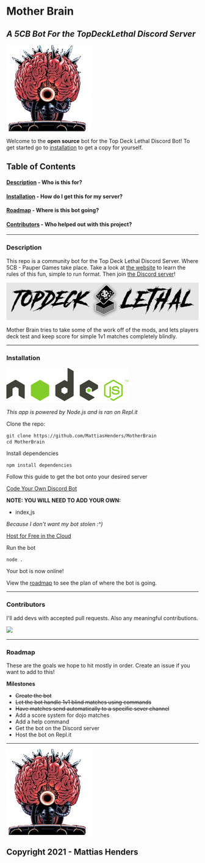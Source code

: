 # Mother Brain 
## _A 5CB Bot For the TopDeckLethal Discord Server_

![Mother Brain Logo](media/logo_transparent.png)

Welcome to the **open source** bot for the Top Deck Lethal Discord Bot!
To get started go to [installation](#installation) to get a copy for yourself.

## Table of Contents

####  [Description](#description)  - Who is this for?
####  [Installation](#installation) - How do I get this for my server?
####  [Roadmap](#roadmap) - Where is this bot going?
####  [Contributors](#contributors) - Who helped out with this project?

___

### <a name="description"></a> Description

This repo is a community bot for the Top Deck Lethal Discord Server. Where 5CB - Pauper Games take place.
Take a look at [the website](https://www.topdecklethalmtg.com/) to learn the rules of this fun, simple to run format. Then join [the Discord server](https://discord.com/invite/kVFJgXm)!

[![Top Deck Lethal](media/topdecklethal.png)](https://www.topdecklethalmtg.com/)

Mother Brain tries to take some of the work off of the mods, and lets players deck test and keep score for simple 1v1 matches completely blindly.
___

### <a name="installation"></a> Installation

[![NodeJS](media/node.png)](https://nodejs.org/en/)

_This app is powered by Node.js and is ran on Repl.it_

Clone the repo:
```
git clone https://github.com/MattiasHenders/MotherBrain
cd MotherBrain
```
Install dependencies
```
npm install dependencies
```
Follow this guide to get the bot onto your desired server

[Code Your Own Discord Bot](https://youtu.be/j_sD9udZnCk)

**NOTE:  YOU WILL NEED TO ADD YOUR OWN:**

 - index,js

 *Because I don't want my bot stolen :^)*
 
[Host for Free in the Cloud](https://youtu.be/7rU_KyudGBY)

Run the bot 
```
node .
```
Your bot is now online!

View the [roadmap](#roadmap) to see the plan of where the bot is going.
___

### <a name="contributors"></a> Contributors

I'll add devs with accepted pull requests. Also any meaningful contributions.  

<a href="https://github.com/MattiasHenders">
  <img src="https://contrib.rocks/image?repo=MattiasHenders/MotherBrain" />
</a>

<!-- Made with [contributors-img](https://contrib.rocks) -->
___


### <a name="roadmap"></a> Roadmap

These are the goals we hope to hit mostly in order. 
Create an issue if you want to add to this!

**Milestones**
 - ~~Create the bot~~
 - ~~Let the bot handle 1v1 blind matches using commands~~
 - ~~Have matches send automatically to a specific sever channel~~
 - Add a score system for dojo matches
 - Add a help command
 - Get the bot on the Discord server
 - Host the bot on Repl.it
___

![Mother Brain](media/logo_transparent.png)

## Copyright 2021 - Mattias Henders
